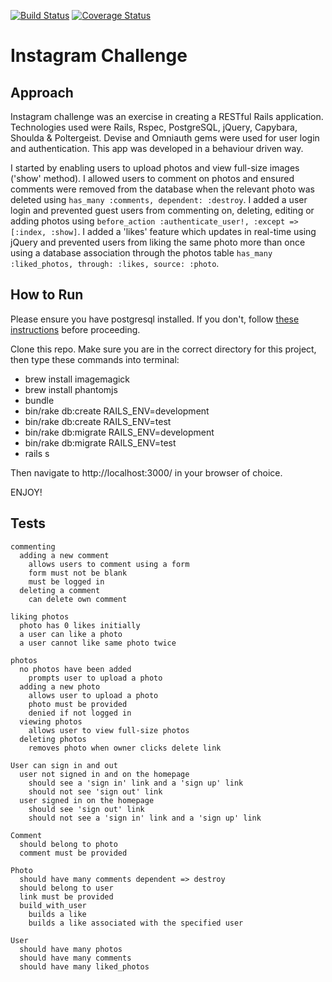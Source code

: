 [![Build Status](https://travis-ci.org/natstar93/instagram-challenge.svg)](https://travis-ci.org/natstar93/instagram-challenge)
[![Coverage Status](https://coveralls.io/repos/natstar93/instagram-challenge/badge.svg?branch=master&service=github)](https://coveralls.io/github/natstar93/instagram-challenge?branch=master)

Instagram Challenge
===================

Approach
-------

Instagram challenge was an exercise in creating a RESTful Rails application. Technologies used were Rails, Rspec, PostgreSQL, jQuery, Capybara, Shoulda & Poltergeist. Devise and Omniauth gems were used for user login and authentication. This app was developed in a behaviour driven way.

I started by enabling users to upload photos and view full-size images ('show' method). I allowed users to comment on photos and ensured comments were removed from the database when the relevant photo was deleted using `has_many :comments, dependent: :destroy`. I added a user login and prevented guest users from commenting on, deleting, editing or adding photos using `before_action :authenticate_user!, :except => [:index, :show]`. I added a 'likes' feature which updates in real-time using jQuery and prevented users from liking the same photo more than once using a database association through the photos table `has_many :liked_photos, through: :likes, source: :photo`.

How to Run
-----
Please ensure you have postgresql installed. If you don't, follow <a href="http://www.natalie-akam.com/Blog/psql.html">these instructions</a> before proceeding.

Clone this repo. Make sure you are in the correct directory for this project, then type these commands into terminal:

* brew install imagemagick
* brew install phantomjs
* bundle
* bin/rake db:create RAILS_ENV=development
* bin/rake db:create RAILS_ENV=test
* bin/rake db:migrate RAILS_ENV=development
* bin/rake db:migrate RAILS_ENV=test
* rails s

Then navigate to http://localhost:3000/ in your browser of choice.

ENJOY!


Tests
-----

    commenting
      adding a new comment
        allows users to comment using a form
        form must not be blank
        must be logged in
      deleting a comment
        can delete own comment

    liking photos
      photo has 0 likes initially
      a user can like a photo
      a user cannot like same photo twice

    photos
      no photos have been added
        prompts user to upload a photo
      adding a new photo
        allows user to upload a photo
        photo must be provided
        denied if not logged in
      viewing photos
        allows user to view full-size photos
      deleting photos
        removes photo when owner clicks delete link

    User can sign in and out
      user not signed in and on the homepage
        should see a 'sign in' link and a 'sign up' link
        should not see 'sign out' link
      user signed in on the homepage
        should see 'sign out' link
        should not see a 'sign in' link and a 'sign up' link

    Comment
      should belong to photo
      comment must be provided

    Photo
      should have many comments dependent => destroy
      should belong to user
      link must be provided
      build_with_user
        builds a like
        builds a like associated with the specified user

    User
      should have many photos
      should have many comments
      should have many liked_photos
